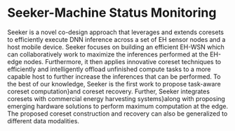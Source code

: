 # Seeker-Machine Status Monitoring

Seeker is a novel co-design approach that leverages and extends coresets to efficiently execute DNN inference across a set of EH sensor nodes and a host mobile device. Seeker focuses on building an efficient EH-WSN which can collaboratively work to maximize the inferences performed at the EH-edge nodes.  Furthermore, it then applies innovative coreset techniques to efficiently and intelligently offload unfinished compute tasks to a more capable host to further increase the inferences that can be performed.
To the best of our knowledge, Seeker is the first work to propose task-aware coreset computation}and coreset recovery. Further, Seeker integrates coresets with commercial energy harvesting systems}along with proposing emerging hardware solutions to perform maximum computation at the edge. The proposed coreset construction and recovery can also be generalized to different data modalities.
